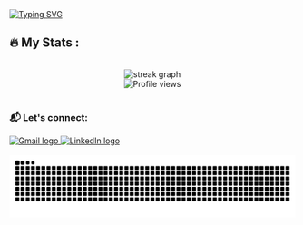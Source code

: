 <a href="https://git.io/typing-svg">
  <img src="https://readme-typing-svg.herokuapp.com?font=Fira+Code&weight=900&size=60&pause=1000&color=4493F8&width=900&height=90&lines=Hi%2C+my+name+is+Henri.;Welcome+to+my+profile!" alt="Typing SVG" />
</a>

<br />

<h2 align="left">🔥 My Stats :</h2>
<br />
<div align="center">
  <img src="https://streak-stats.demolab.com?user=HenriSM07&locale=en&mode=daily&theme=dark&hide_border=false&border_radius=5&order=3" height="220" alt="streak graph" />
  <br />
  <img src="https://komarev.com/ghpvc/?username=HenriSM07&label=Profile+views&color=0e75b6&style=flat" alt="Profile views" />
</div>

<br />

<h3 align="left">📬 Let's connect:</h3>

<div align="left">
  <a href="mailto:henridoss.miranda@gmail.com">
    <img src="https://img.shields.io/static/v1?message=Gmail&logo=gmail&label=&color=D14836&logoColor=white&labelColor=&style=for-the-badge" height="35" alt="Gmail logo" />
  </a>
  <a href="https://www.linkedin.com/in/henrisantos7/">
    <img src="https://img.shields.io/static/v1?message=LinkedIn&logo=linkedin&label=&color=0077B5&logoColor=white&labelColor=&style=for-the-badge" height="35" alt="LinkedIn logo" />
  </a>
</div>

<br />

<picture>
  <source media="(prefers-color-scheme: dark)" srcset="https://raw.githubusercontent.com/HenriSM07/HenriSM07/output/github-contribution-grid-snake-dark.svg">
  <source media="(prefers-color-scheme: light)" srcset="https://raw.githubusercontent.com/HenriSM07/HenriSM07/output/github-contribution-grid-snake.svg">
  <img alt="github contribution grid snake animation" src="https://raw.githubusercontent.com/HenriSM07/HenriSM07/output/github-contribution-grid-snake.svg">
</picture>
